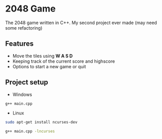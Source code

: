 # 2048 Game
 The 2048 game written in C++. My second project ever made (may need some refactoring)
## Features
- Move the tiles using **W A S D**
- Keeping track of the current score and highscore
- Options to start a new game or quit

## Project setup
- Windows

```sh
g++ main.cpp
```

- Linux

```sh
sudo apt-get install ncurses-dev
```

```sh 
g++ main.cpp -lncurses
```
